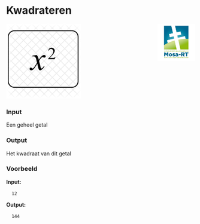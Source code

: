 <h1>Kwadrateren</h1> 
<img src="media/Mosa-rt.jpg" alt="logo" width="100" height="100" style="float:right">

 <p align = “center”>
<img src="media/x-square-827408.png" alt="kwadraat" width="200" height="200" > 
 </p>

### Input

Een geheel getal

### Output

Het kwadraat van dit getal

### Voorbeeld


**Input:**

      12

**Output:**

      144
      

